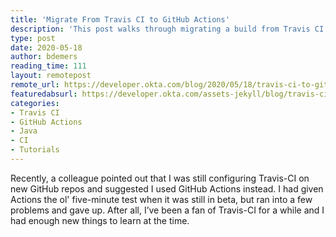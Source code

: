 ```yaml
---
title: 'Migrate From Travis CI to GitHub Actions'
description: 'This post walks through migrating a build from Travis CI to GitHub Actions.'
type: post
date: 2020-05-18
author: bdemers
reading_time: 111
layout: remotepost
remote_url: https://developer.okta.com/blog/2020/05/18/travis-ci-to-github-actions
featuredabsurl: https://developer.okta.com/assets-jekyll/blog/travis-ci-to-github-actions/travis-to-github-47956c5930a7ed80cb50971207e6cb53671eb25a81ed0cd09d6e3411faf687c3.png
categories:
- Travis CI
- GitHub Actions
- Java
- CI
- Tutorials
---
```


Recently, a colleague pointed out that I was still configuring Travis-CI on new GitHub repos and suggested I used GitHub Actions instead. I had given Actions the ol' five-minute test when it was still in beta, but ran into a few problems and gave up. After all, I’ve been a fan of Travis-CI for a while and I had enough new things to learn at the time.
